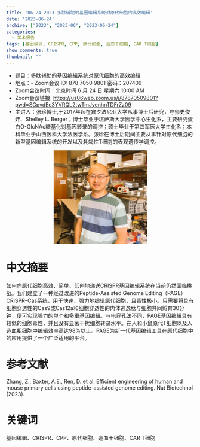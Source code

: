 ```yaml
---
title: '06-24-2023 多肽辅助的基因编辑系统对原代细胞的高效编辑'
date: '2023-06-24'
archive: ["2023", "2023-06", "2023-06-24"]
categories:
  - 学术报告
tags: [基因编辑, CRISPR, CPP, 原代细胞, 造血干细胞, CAR T细胞]
show_comments: true
thumbnail: ""
---
```


- 题目：多肽辅助的基因编辑系统对原代细胞的高效编辑
- 地点：- Zoom会议 ID: 878 7050 9801 密码：207409
- Zoom会议时间：北京时间 6 月 24 日 星期六 10:00 AM
- Zoom会议链接: https://us06web.zoom.us/j/87870509801?pwd=SGpvdEc3YVRQL2twTmJyenhnTDFrZz09
- 主讲人：张珍博士,于2017年起在宾夕法尼亚大学从事博士后研究，导师史俊炜、Shelley L. Berger；博士毕业于堪萨斯大学医学中心生化系，主要研究蛋白O-GlcNAc糖基化对基因转录的调控；硕士毕业于第四军医大学生化系；本科毕业于山西医科大学法医学系。张珍在博士后期间主要从事针对原代细胞的新型基因编辑系统的开发以及耗竭性T细胞的表观遗传学调控。


<div align="center">
<img src="https://github.com/cgmonline/cgmonline/blob/master/image/2023-06-24_ZZ.jpeg" height=250>
</div>


# 中文摘要
如何向原代细胞高效、简单、低创地递送CRISPR基因编辑系统在当前仍然面临挑战。我们建立了一种经过改进的Peptide-Assisted Genome Editing（PAGE）CRISPR–Cas系统，用于快速、强力地编辑原代细胞，且毒性极小。只需要将具有细胞穿透性的Cas9或Cas12a和细胞穿透性的内体逃逸肽与细胞共同孵育30分钟，便可实现强力的单个和多重基因编辑。与电穿孔法不同，PAGE基因编辑具有较低的细胞毒性，并且没有显著干扰细胞转录水平。在人和小鼠原代T细胞以及人造血祖细胞中编辑效率高达98%以上。PAGE为新一代基因编辑工具在原代细胞中的应用提供了一个广泛适用的平台。

# 参考文献
Zhang, Z., Baxter, A.E., Ren, D. et al. Efficient engineering of human and mouse primary cells using peptide-assisted genome editing. Nat Biotechnol (2023).

# 关键词
基因编辑、CRISPR、CPP、原代细胞、造血干细胞、CAR T细胞
